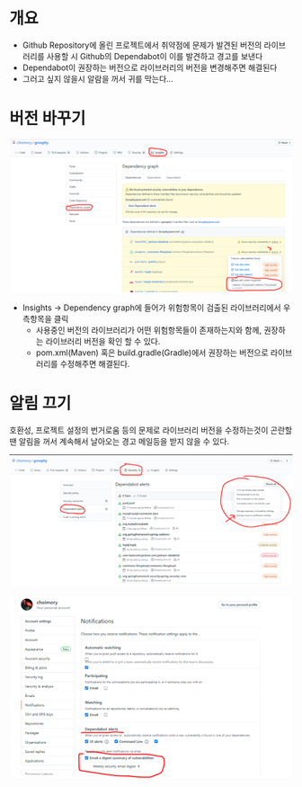# 개요

- Github Repository에 올린 프로젝트에서 취약점에 문제가 발견된 버전의  라이브러리를 사용할 시 Github의 Dependabot이 이를 발견하고 경고를 보낸다
- Dependabot이 권장하는 버전으로 라이브러리의 버전을 변경해주면 해결된다
- 그러고 싶지 않을시 알람을 꺼서 귀를 막는다...

# 버전 바꾸기

![img.png](img.png)

- Insights → Dependency graph에 들어가 위험항목이 검출된 라이브러리에서 우측항목을 클릭
    - 사용중인 버전의 라이브러리가 어떤 위험항목들이 존재하는지와 함께, 권장하는 라이브러리 버전을 확인 할 수 있다.
    - pom.xml(Maven) 혹은 build.gradle(Gradle)에서 권장하는 버전으로 라이브러리를 수정해주면 해결된다.

# 알림 끄기

호환성, 프로젝트 설정의 번거로움 등의 문제로 라이브러리 버전을 수정하는것이 곤란할땐 알림을 꺼서 계속해서 날아오는 경고 메일등을 받지 않을 수 있다.

![img_1.png](img_1.png)

![img_2.png](img_2.png)